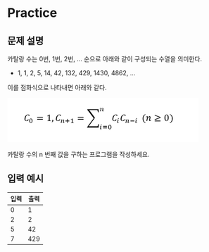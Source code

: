 Practice
===

문제 설명
---

카탈랑 수는 0번, 1번, 2번, ... 순으로 아래와 같이 구성되는 수열을 의미한다.
- 1, 1, 2, 5, 14, 42, 132, 429, 1430, 4862, … 

이를 점화식으로 나타내면 아래와 같다.

![img.png](../imgs1/img1.png)

카탈랑 수의 n 번째 값을 구하는 프로그램을 작성하세요.


입력 예시
---
|입력|출력|
|---|---|
|0|1|
|2|2|
|5|42|
|7|429|


